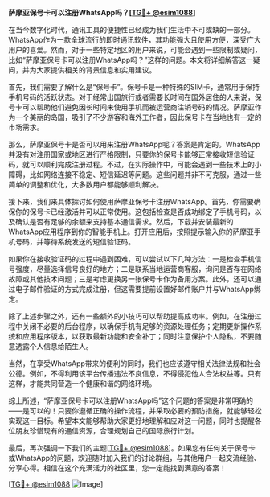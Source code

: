 **萨摩亚保号卡可以注册WhatsApp吗？[[TG💪+ @esim1088](https://t.me/s/esim1088)]**

在当今数字化时代，通讯工具的便捷性已经成为我们生活中不可或缺的一部分。WhatsApp作为一款全球流行的即时通讯软件，其功能强大且使用方便，深受广大用户的喜爱。然而，对于一些特定地区的用户来说，可能会遇到一些限制或疑问，比如“萨摩亚保号卡可以注册WhatsApp吗？”这样的问题。本文将详细解答这一疑问，并为大家提供相关的背景信息和实用建议。

首先，我们需要了解什么是“保号卡”。保号卡是一种特殊的SIM卡，通常用于保持手机号码的活跃状态。对于经常出国旅行或者需要长时间在国外居住的人来说，保号卡可以帮助他们避免因长时间未使用手机而被运营商注销号码的情况。萨摩亚作为一个美丽的岛国，吸引了不少游客和海外工作者，因此保号卡在当地也有一定的市场需求。

那么，萨摩亚保号卡是否可以用来注册WhatsApp呢？答案是肯定的。WhatsApp并没有对注册国家或地区进行严格限制，只要你的保号卡能够正常接收短信验证码，就可以顺利完成注册过程。不过，在实际操作中，可能会遇到一些技术上的小障碍，比如网络连接不稳定、短信延迟等问题。这些问题并非不可克服，通过一些简单的调整和优化，大多数用户都能够顺利解决。

接下来，我们来具体探讨如何使用萨摩亚保号卡注册WhatsApp。首先，你需要确保你的保号卡已经激活并可以正常使用。这包括检查是否成功绑定了手机号码，以及确认是否有足够的余额来支持基本通信需求。然后，下载并安装最新的WhatsApp应用程序到你的智能手机上。打开应用后，按照提示输入你的萨摩亚手机号码，并等待系统发送的短信验证码。

如果你在接收验证码的过程中遇到困难，可以尝试以下几种方法：一是检查手机信号强度，尽量选择信号良好的地方；二是联系当地运营商客服，询问是否存在网络故障或其他技术问题；三是考虑更换另一张保号卡作为备用方案。此外，还可以通过电子邮件验证的方式完成注册，但这需要提前设置好邮件账户并与WhatsApp绑定。

除了上述步骤之外，还有一些额外的小技巧可以帮助提高成功率。例如，在注册过程中关闭不必要的后台程序，以确保手机有足够的资源处理任务；定期更新操作系统和应用程序版本，以获取最新功能和安全补丁；同时注意保护个人隐私，不要随意透露个人信息给陌生人。

当然，在享受WhatsApp带来的便利的同时，我们也应该遵守相关法律法规和社会公德。例如，不得利用该平台传播违法不良信息，不得侵犯他人合法权益等。只有这样，才能共同营造一个健康和谐的网络环境。

综上所述，“萨摩亚保号卡可以注册WhatsApp吗”这个问题的答案是非常明确的——是可以的！只要你遵循正确的操作流程，并采取必要的预防措施，就能够轻松实现这一目标。希望本文能够帮助大家更好地理解和应对这一问题，同时也提醒各位朋友珍惜现有的通信资源，合理规划自己的国际旅行计划。

最后，再次强调一下我们的主题[[TG💪+ @esim1088](https://t.me/s/esim1088)]。如果您有任何关于保号卡或WhatsApp的问题，欢迎随时加入我们的讨论群组，与其他用户一起交流经验、分享心得。相信在这个充满活力的社区里，您一定能找到满意的答案！

[[TG💪+ @esim1088](https://t.me/s/esim1088) ![Image](https://i.postimg.cc/4NQfJmqS/Snipaste-2025-05-13-00-14-12.png)]